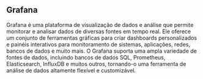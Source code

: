 ## Grafana

Grafana é uma plataforma de visualização de dados e análise que permite monitorar e analisar dados de diversas fontes em tempo real. Ele oferece um conjunto de ferramentas gráficas para criar dashboards personalizados e painéis interativos para monitoramento de sistemas, aplicações, redes, bancos de dados e muito mais. O Grafana suporta uma ampla variedade de fontes de dados, incluindo bancos de dados SQL, Prometheus, Elasticsearch, InfluxDB e muitos outros, tornando-o uma ferramenta de análise de dados altamente flexível e customizável.